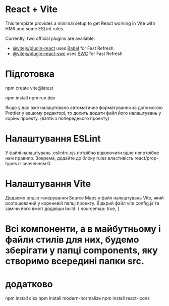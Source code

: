 # React + Vite

This template provides a minimal setup to get React working in Vite with HMR and
some ESLint rules.

Currently, two official plugins are available:

- [@vitejs/plugin-react](https://github.com/vitejs/vite-plugin-react/blob/main/packages/plugin-react/README.md)
  uses [Babel](https://babeljs.io/) for Fast Refresh
- [@vitejs/plugin-react-swc](https://github.com/vitejs/vite-plugin-react-swc)
  uses [SWC](https://swc.rs/) for Fast Refresh

# Підготовка

npm create vite@latest

npm install npm run dev

Якщо у вас вже налаштовано автоматичне форматування за допомогою Prettier у
вашому редакторі, то досить додати файл його налаштувань у корінь проекту.
(взяти з попереднього проекту)

# Налаштування ESLint

У файлі налаштувань .eslintrc.cjs потрібно відключити одне непотрібне нам
правило. Зокрема, додайте до блоку rules властивість react/prop-types із
значенням 0.

# Налаштування Vite

Додаємо опцію генерування Source Maps у файл налаштувань Vite, який розташований
у кореневій папці проекту. Відкрий файл vite.config.js та заміни його вміст
додавши build: { sourcemap: true, }

# Всі компоненти, а в майбутньому і файли стилів для них, будемо зберігати у папці components, яку створимо всередині папки src.

# додатково

npm install clsx npm install modern-normalize npm install react-icons

